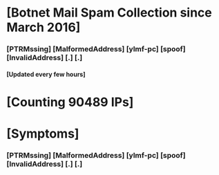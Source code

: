 # [Botnet Mail Spam Collection since March 2016]
### [PTRMssing] [MalformedAddress] [ylmf-pc] [spoof] [InvalidAddress] [.] [.]
#### [Updated every few hours]

# [Counting 90489 IPs]

# [Symptoms] 
###   [PTRMssing] [MalformedAddress] [ylmf-pc] [spoof] [InvalidAddress] [.] [.]

